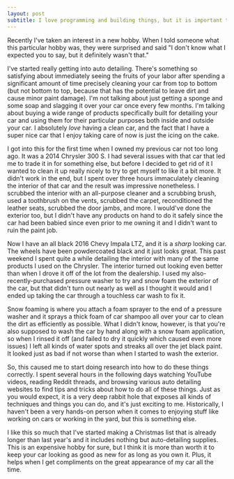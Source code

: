 ```yaml
---
layout: post
subtitle: I love programming and building things, but it is important to have hobbies and activities you enjoy outside of what you do every day for a living.
---
```


Recently I've taken an interest in a new hobby. When I told someone what this particular hobby was, they were surprised and said "I don't know what I expected you to say, but it definitely wasn't that."

I've started really getting into auto detailing. There's something so satisfying about immediately seeing the fruits of your labor after spending a significant amount of time precisely cleaning your car from top to bottom (but not bottom to top, because that has the potential to leave dirt and cause minor paint damage). I'm not talking about just getting a sponge and some soap and slagging it over your car once every few months. I'm talking about buying a wide range of products specifically built for detailing your car and using them for their particular purposes both inside and outside your car. I absolutely _love_ having a clean car, and the fact that I have a super nice car that I enjoy taking care of now is just the icing on the cake.

I got into this for the first time when I owned my previous car not too long ago. It was a 2014 Chrysler 300 S. I had several issues with that car that led me to trade it in for something else, but before I decided to get rid of it I wanted to clean it up really nicely to try to get myself to like it a bit more. It didn't work in the end, but I spent over three hours immaculately cleaning the interior of that car and the result was impressive nonetheless. I scrubbed the interior with an all-purpose cleaner and a scrubbing brush, used a toothbrush on the vents, scrubbed the carpet, reconditioned the leather seats, scrubbed the door jambs, and more. I would've done the exterior too, but I didn't have any products on hand to do it safely since the car had been babied since even prior to me owning it and I didn't want to ruin the paint job.

Now I have an all black 2016 Chevy Impala LTZ, and it is a _sharp_ looking car. The wheels have been powdercoated black and it just looks great. This past weekend I spent quite a while detailing the interior with many of the same products I used on the Chrysler. The interior turned out looking even better than when I drove it off of the lot from the dealership. I used my also-recently-purchased pressure washer to try and snow foam the exterior of the car, but that didn't turn out nearly as well as I thought it would and I ended up taking the car through a touchless car wash to fix it.

Snow foaming is where you attach a foam sprayer to the end of a pressure washer and it sprays a thick foam of car shampoo all over your car to clean the dirt as efficiently as possible. What I didn't know, however, is that you're also supposed to wash the car by hand along with a snow foam application, so when I rinsed it off (and failed to dry it quickly which caused even more issues) I left all kinds of water spots and streaks all over the jet black paint. It looked just as bad if not worse than when I started to wash the exterior.

So, this caused me to start doing research into how to do these things correctly. I spent several hours in the following days watching YouTube videos, reading Reddit threads, and browsing various auto detailing websites to find tips and tricks about how to do all of these things. Just as you would expect, it is a very deep rabbit hole that exposes all kinds of techniques and things you can do, and it's just exciting to me. Historically, I haven't been a very hands-on person when it comes to enjoying stuff like working on cars or working in the yard, but this is something else.

I like this so much that I've started making a Christmas list that is already longer than last year's and it includes nothing but auto-detailing supplies. This is an expensive hobby for sure, but I think it is more than worth it to keep your car looking as good as new for as long as you own it. Plus, it helps when I get compliments on the great appearance of my car all the time.
